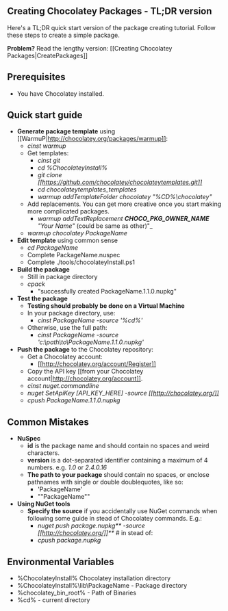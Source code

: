 ## Creating Chocolatey Packages - TL;DR version

Here's a TL;DR quick start version of the package creating tutorial. Follow these steps to create a simple package.

**Problem?** Read the lengthy version: [[Creating Chocolatey Packages|CreatePackages]]

## Prerequisites


* You have Chocolatey installed.

## Quick start guide


* **Generate package template** using [[WarmuP|http://chocolatey.org/packages/warmup]]:
   * _cinst warmup_
   * Get templates:
      * _cinst git_
      * _cd %ChocolateyInstall%_
      * _git clone [[https://github.com/chocolatey/chocolateytemplates.git]]_
      * _cd chocolateytemplates\_templates_
      * _warmup  addTemplateFolder chocolatey "%CD%\chocolatey"_
   * Add replacements. You can get more creative once you start making more complicated packages.
      * _warmup addTextReplacement __CHOCO_PKG_OWNER_NAME__ "Your Name"_
(could be same as other)"_
   * _warmup chocolatey PackageName_
* **Edit template** using common sense
   * _cd PackageName_
   * Complete PackageName.nuspec
   * Complete ./tools/chocolateyInstall.ps1
* **Build the package**
   * Still in package directory
   * _cpack_
      * "successfully created PackageName.1.1.0.nupkg"
* **Test the package**
   * **Testing should probably be done on a Virtual Machine**
   * In your package directory, use: 
      * _cinst PackageName -source '%cd%'_
   * Otherwise, use the full path:
      * _cinst PackageName -source 'c:\path\to\PackageName.1.1.0.nupkg'_
* **Push the package** to the Chocolatey repository:
   * Get a Chocolatey account:
      * [[http://chocolatey.org/account/Register]]
   * Copy the API key [[from your Chocolatey account|http://chocolatey.org/account]].
   * _cinst nuget.commandline_
   * _nuget SetApiKey [API_KEY_HERE] -source [[http://chocolatey.org/]]_
   * _cpush PackageName.1.1.0.nupkg_

## Common Mistakes


* **NuSpec**
   * **id** is the package name and should contain no spaces and weird characters.
   * **version** is a dot-separated identifier containing a maximum of 4 numbers. e.g. _1.0_ or _2.4.0.16_
   * **The path to your package** should contain no spaces, or enclose pathnames with single or double doublequotes, like so:
      * 'PackageName'
      * ""PackageName""
* **Using NuGet tools**
   * **Specify the source** if you accidentally use NuGet commands when following some guide in stead of Chocolatey commands. E.g.:
      * _nuget push package.nupkg** -source [[http://chocolatey.org/]]**_ # in stead of:
      * _cpush package.nupkg_

## Environmental Variables


* %ChocolateyInstall% Chocolatey installation directory
* %ChocolateyInstall%\lib\PackageName - Package directory
* %chocolatey_bin_root% - Path of Binaries
* %cd% - current directory